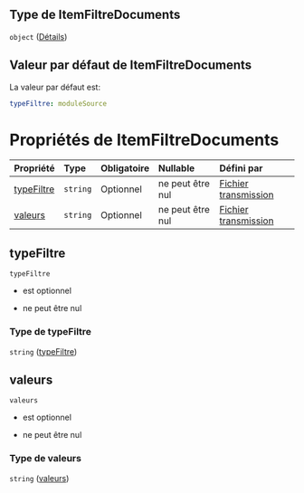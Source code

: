 ## Type de ItemFiltreDocuments

`object` ([Détails](frw-transmission-definitions-itemfiltredocuments.md))

## Valeur par défaut de ItemFiltreDocuments

La valeur par défaut est:

```yaml
typeFiltre: moduleSource

```

# Propriétés de ItemFiltreDocuments

| Propriété                 | Type     | Obligatoire | Nullable         | Défini par                                                                                                                                                                      |
| :------------------------ | :------- | :---------- | :--------------- | :------------------------------------------------------------------------------------------------------------------------------------------------------------------------------ |
| [typeFiltre](#typefiltre) | `string` | Optionnel   | ne peut être nul | [Fichier transmission](frw-transmission-definitions-itemfiltredocuments-properties-typefiltre.md "schemas/transmission#/definitions/ItemFiltreDocuments/properties/typeFiltre") |
| [valeurs](#valeurs)       | `string` | Optionnel   | ne peut être nul | [Fichier transmission](frw-transmission-definitions-itemfiltredocuments-properties-valeurs.md "schemas/transmission#/definitions/ItemFiltreDocuments/properties/valeurs")       |

## typeFiltre



`typeFiltre`

*   est optionnel

*   ne peut être nul

### Type de typeFiltre

`string` ([typeFiltre](frw-transmission-definitions-itemfiltredocuments-properties-typefiltre.md))

## valeurs



`valeurs`

*   est optionnel

*   ne peut être nul

### Type de valeurs

`string` ([valeurs](frw-transmission-definitions-itemfiltredocuments-properties-valeurs.md))
